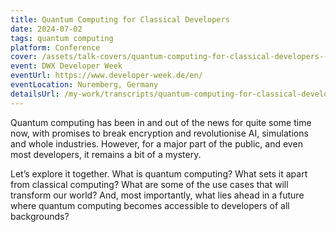 ```yaml
---
title: Quantum Computing for Classical Developers
date: 2024-07-02
tags: quantum computing
platform: Conference
cover: /assets/talk-covers/quantum-computing-for-classical-developers--dwx-2024.png
event: DWX Developer Week
eventUrl: https://www.developer-week.de/en/
eventLocation: Nuremberg, Germany
detailsUrl: /my-work/transcripts/quantum-computing-for-classical-developers
---
```


Quantum computing has been in and out of the news for quite some time now, with promises to break encryption and revolutionise AI, simulations and whole industries. However, for a major part of the public, and even most developers, it remains a bit of a mystery.

Let’s explore it together. What is quantum computing? What sets it apart from classical computing? What are some of the use cases that will transform our world? And, most importantly, what lies ahead in a future where quantum computing becomes accessible to developers of all backgrounds?
